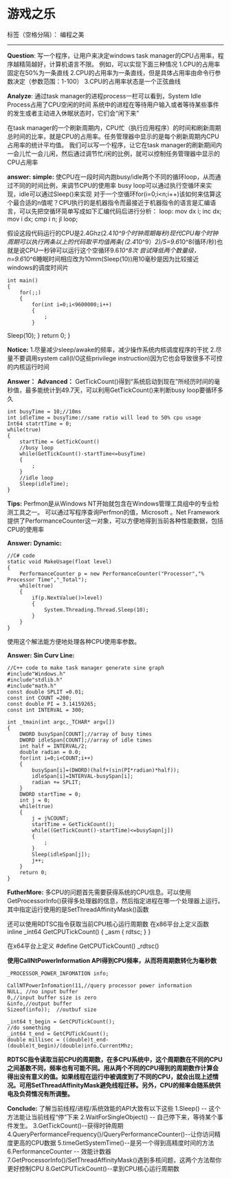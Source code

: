 ﻿# 游戏之乐

标签（空格分隔）： 编程之美

---
**Question**:
写一个程序，让用户来决定windows task manager的CPU占用率，程序越精简越好，计算机语言不限。
例如，可以实现下面三种情况
1.CPU的占用率固定在50%为一条直线
2.CPU的占用率为一条直线，但是具体占用率由命令行参数决定（参数范围：1-100）
3.CPU的占用率状态是一个正弦曲线

**Analyze**:
通过task manager的进程process一栏可以看到，System Idle Process占用了CPU空闲的时间
系统中的进程在等待用户输入或者等待某些事件的发生或者主动进入休眠状态时，它们会“闲下来”

在task manager的一个刷新周期内，CPU忙（执行应用程序）的时间和刷新周期总时间的比率，就是CPU的占用率。任务管理器中显示的是每个刷新周期内CPU占用率的统计平均值。
我们可以写一个程序，让它在task manager的刷新期间内一会儿忙一会儿闲，然后通过调节忙/闲的比例，就可以控制任务管理器中显示的CPU占用率

**answer:**
**simple:**
使CPU在一段时间内跑busy/idle两个不同的循环loop，从而通过不同的时间比例，来调节CPU的使用率
busy loop可以通过执行空循环来实现，idle可以通过Sleep()来实现
对于一个空循环for(i=0;i<n;i++)该如何来估算这个最合适的n值呢？CPU执行的是机器指令而最接近于机器指令的语言是汇编语言，可以先把空循环简单写成如下汇编代码后进行分析：
loop:
mov dx i;
inc dx;
mov i dx;
cmp i n;
jl loop;

假设这段代码运行的CPU是2.4Ghz(2.4*10^9个时钟周期每秒)现代CPU每个时钟周期可以执行两条以上的代码取平均值两条(（2.4*10^9）*2)/5=9.6*10^8(循环/秒)也就是说CPU一秒钟可以运行这个空循环9.6*10^8次
尝试降低两个数量级，n=9.6*10^6睡眠时间相应改为10mm(Sleep(10))用10毫秒是因为比较接近windows的调度时间片

    int main()
    {
        for(;;)
        {
            for(int i=0;i<9600000;i++)
            {
                ;
            }
 Sleep(10);
        }
        return 0;
    }


**Notice:**
1.尽量减少sleep/awake的频率，减少操作系统内核调度程序的干扰
2.尽量不要调用system call(I/O这些privilege instruction)因为它也会导致很多不可控的内核运行时间

**Answer：**
**Advanced：**
GetTickCount()得到“系统启动到现在”所经历时间的毫秒值，最多能统计到49.7天，可以利用GetTickCount()来判断busy loop要循环多久

    int busyTime = 10;//10ms
    int idleTime = busyTime://same ratio will lead to 50% cpu usage
    Int64 statrtTime = 0;
    while(true)
    {
        startTime = GetTickCount()
        //busy loop
        while(GetTickCount()-startTime<=busyTime)
        {
            ;
        }
        //idle loop
        Sleep(idleTime);
    }
    
    
**Tips:**
Perfmon是从Windows NT开始就包含在Windows管理工具组中的专业检测工具之一。
可以通过写程序查询Perfmon的值，Microsoft 。Net Framework提供了PerformanceCounter这一对象，可以方便地得到当前各种性能数据，包括CPU的使用率

**Answer:**
**Dynamic:**

    //C# code
    static void MakeUsage(float level)
    {
        PerformanceCounter p = new PerformanceCounter("Processor","% Processor Time","_Total");
        while(true)
        {
            if(p.NextValue()>level)
            {
                System.Threading.Thread.Sleep(10);
            }
        }
    }



使用这个解法能方便地处理各种CPU使用率参数。


**Answer:**
**Sin Curv Line:**

    //C++ code to make task manager generate sine graph
    #include"Windows.h"
    #include"stdlib.h"
    #include"math.h"
    const double SPLIT =0.01;
    const int COUNT =200;
    const double PI = 3.14159265;
    const int INTERVAL = 300;
    
    int _tmain(int argc,_TCHAR* argv[])
    {
        DWORD busySpan[COUNT];//array of busy times
        DWORD idleSpan[COUNT];//array of idle times
        int half = INTERVAL/2;
        double radian = 0.0;
        for(int i=0;i<COUNT;i++)
        {
            busySpan[i]=(DWORD)(half+(sin(PI*radian)*half));
            idleSpan[i]=INTERVAL-busySpan[i];
            radian += SPLIT;
        }
        DWORD startTime = 0;
        int j = 0;
        while(true)
        {
            j = j%COUNT;
            startTime = GetTickCount();
            while((GetTickCount()-startTime)<=busySapn[j])
            {
                ;
            }
            Sleep(idleSpan[j]);
            j++;
        }
        return 0;
    }
    
    

**FutherMore:**
多CPU的问题首先需要获得系统的CPU信息。可以使用GetProcessorInfo()获得多处理器的信息，然后指定进程在哪一个处理器上运行。其中指定运行使用的是SetThreadAffinityMask()函数

还可以使用RDTSC指令获取当前CPU核心运行周期数
在x86平台上定义函数
inline _int64 GetCPUTickCount()
{
    _asm
    {
        rdtsc;
    }
}

在x64平台上定义
#define GetCPUTickCount() _rdtsc()

**使用CallNtPowerInformation API得到CPU频率，从而将周期数转化为毫秒数**

    _PROCESSOR_POWER_INFOMATION info;
    
    CallNTPowerInfomation(11,//query processor power information
    NULL, //no input buffer
    0,//input buffer size is zero
    &info,//output buffer
    Sizeof(info));  //outbuf size
    
    _int64 t_begin = GetCPUTickCount();
    //do something
    _int64 t_end = GetCPUTickCount();
    double millisec = ((double)t_end-(double)t_begin)/(double)info.CurrentMhz;
    
    
**RDTSC指令读取当前CPU的周期数，在多CPU系统中，这个周期数在不同的CPU之间基数不同，频率也有可能不同。用从两个不同的CPU得到的周期数作计算会得出没有意义的值。如果线程在运行中被调度到了不同的CPU，就会出现上述情况。可用SetThreadAffinityMask避免线程迁移。另外，CPU的频率会随系统供电及负荷情况有所调整。**

**Conclude:**
了解当前线程/进程/系统效能的API大致有以下这些
1.Sleep() -- 这个方法能让当前线程“停”下来
2.WaitForSingleObject() -- 自己停下来，等待某个事件发生。
3.GetTickCount()--获得时钟周期
4.QueryPerformanceFrequency()/QueryPerformanceCounter()--让你访问精度更高的CPU数据
5.timeGetSystemTime()--是另一个得到高精度时间的方法
6.PerformanceCounter -- 效能计数器
7.GetProcessorInfo()/SetThreadAffinityMask()遇到多核问题，这两个方法帮你更好控制CPU
8.GetCPUTickCount()--拿到CPU核心运行周期数


